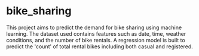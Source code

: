 # bike_sharing
This project aims to predict the demand for bike sharing using machine learning. The dataset used contains features such as date, time, weather conditions, and the number of bike rentals. A regression model is built to predict the 'count' of total rental bikes including both casual and registered.
